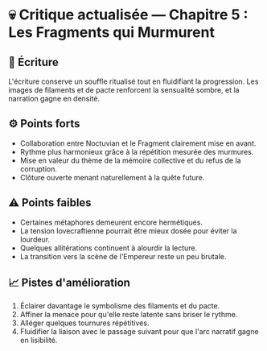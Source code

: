 # 💀 Critique actualisée — Chapitre 5 : Les Fragments qui Murmurent

## 🧠 Écriture
L'écriture conserve un souffle ritualisé tout en fluidifiant la progression. Les images de filaments et de pacte renforcent la sensualité sombre, et la narration gagne en densité.

## ⚙️ Points forts
- Collaboration entre Noctuvian et le Fragment clairement mise en avant.
- Rythme plus harmonieux grâce à la répétition mesurée des murmures.
- Mise en valeur du thème de la mémoire collective et du refus de la corruption.
- Clôture ouverte menant naturellement à la quête future.

## ⚠️ Points faibles
- Certaines métaphores demeurent encore hermétiques.
- La tension lovecraftienne pourrait être mieux dosée pour éviter la lourdeur.
- Quelques allitérations continuent à alourdir la lecture.
- La transition vers la scène de l'Empereur reste un peu brutale.

## 📈 Pistes d'amélioration
1. Éclairer davantage le symbolisme des filaments et du pacte.
2. Affiner la menace pour qu'elle reste latente sans briser le rythme.
3. Alléger quelques tournures répétitives.
4. Fluidifier la liaison avec le passage suivant pour que l'arc narratif gagne en lisibilité.
